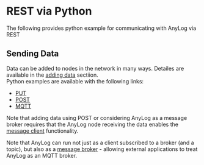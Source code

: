 # REST via Python

The following provides python example for communicating with AnyLog via REST

## Sending Data
Data can be added to nodes in the network in many ways. Detailes are available in the [adding data](https://github.com/AnyLog-co/documentation/blob/master/adding%20data.md#adding-data-to-nodes-in-the-network) sectiion.    
Python examples are available with the following links:
* [PUT](data/put_data.py) 
* [POST](data/post_data.py) 
* [MQTT](data/mqtt_data.py)

Note that adding data using POST or considering AnyLog as a message broker requires that the AnyLog node receiving the data enables 
the [message client](../../message%20broker.md) functionality. 

Note that AnyLog can run not just as a client subscribed to a broker (and a topic), but also as a 
[message broker](../../background%20processes.md#message-broker) - allowing external applications to treat AnyLog as an MQTT broker.   




